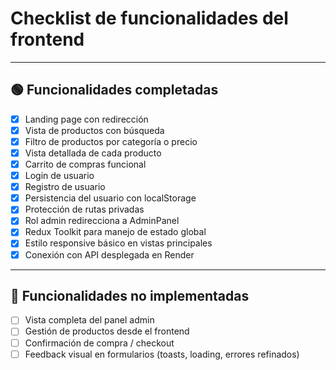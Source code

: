 
# Checklist de funcionalidades del frontend

---

## 🟢 Funcionalidades completadas

- [x] Landing page con redirección
- [x] Vista de productos con búsqueda
- [x] Filtro de productos por categoría o precio
- [x] Vista detallada de cada producto
- [x] Carrito de compras funcional
- [x] Login de usuario
- [x] Registro de usuario
- [x] Persistencia del usuario con localStorage
- [x] Protección de rutas privadas
- [x] Rol admin redirecciona a AdminPanel
- [x] Redux Toolkit para manejo de estado global
- [x] Estilo responsive básico en vistas principales
- [x] Conexión con API desplegada en Render

---

## 🔴 Funcionalidades no implementadas

- [ ] Vista completa del panel admin
- [ ] Gestión de productos desde el frontend
- [ ] Confirmación de compra / checkout
- [ ] Feedback visual en formularios (toasts, loading, errores refinados)
